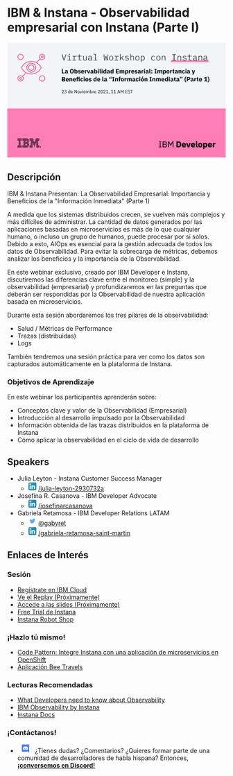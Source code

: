 # IBM & Instana - Observabilidad empresarial con Instana (Parte I)

![banner evento](./images/IBM_Developer-GSI_Series-Instana_1266-crowdcast-1200x630.png)

## Descripción

IBM & Instana Presentan: La Observabilidad Empresarial: Importancia y Beneficios de la "Información Inmediata" (Parte 1)

A medida que los sistemas distribuidos crecen, se vuelven más complejos y más difíciles de administrar. La cantidad de datos generados por las aplicaciones basadas en microservicios es más de lo que cualquier humano, o incluso un grupo de humanos, puede procesar por si solos. Debido a esto, AIOps es esencial para la gestión adecuada de todos los datos de Observabilidad. Para evitar la sobrecarga de métricas, debemos analizar los beneficios y la importancia de la Observabilidad.

En este webinar exclusivo, creado por IBM Developer e Instana, discutiremos las diferencias clave entre el monitoreo (simple) y la observabilidad (empresarial) y profundizaremos en las preguntas que deberán ser respondidas por la Observabilidad de nuestra aplicación basada en microservicios. 

Durante esta sesión abordaremos los tres pilares de la observabilidad: 

- Salud / Métricas de Performance
- Trazas (distribuidas)
- Logs
 
También tendremos una sesión práctica para ver como los datos son capturados automáticamente en la plataforma de Instana.

### Objetivos de Aprendizaje

En este webinar los participantes aprenderán sobre:

- Conceptos clave y valor de la Observabilidad (Empresarial)
- Introducción al desarrollo impulsado por la Observabilidad
- Información obtenida de las trazas distribuidos en la plataforma de Instana
- Cómo aplicar la observabilidad en el ciclo de vida de desarrollo

## Speakers

- Julia Leyton - Instana Customer Success Manager
  - ![LinkedIn Icon](../../../images/icon_linkedin_small.png) [/julia-leyton-2930732a](https://www.linkedin.com/in/julia-leyton-2930732a/)
- Josefina R. Casanova - IBM Developer Advocate
  - ![LinkedIn Icon](../../../images/icon_linkedin_small.png) [/josefinarcasanova](https://www.linkedin.com/in/josefinarcasanova/)
- Gabriela Retamosa - IBM Developer Relations LATAM
  - ![Twitter Icon](../../../images/icon_twitter_small.png) [@gabyret](https://twitter.com/gabyret)
  - ![LinkedIn Icon](../../../images/icon_linkedin_small.png) [/gabriela-retamosa-saint-martin](https://www.linkedin.com/in/gabriela-retamosa-saint-martin/)

## Enlaces de Interés

### Sesión

- [Regístrate en IBM Cloud](https://cloud.ibm.com/registration)
- [Ve el Replay (Próximamente)](https://www.youtube.com/watch?v=ko9WA_Qb3uI)
- [Accede a las slides (Próximamente)]()
- [Free Trial de Instana](https://www.instana.com/trial/)
- [Instana Robot Shop](https://github.com/instana/robot-shop)

### ¡Hazlo tú mismo!

- [Code Pattern: Integre Instana con una aplicación de microservicios en OpenShift](https://ibm.biz/instanaPattern/)
- [Aplicación Bee Travels](https://bee-travels.github.io/)

### Lecturas Recomendadas

- [What Developers need to know about Observability](https://drive.google.com/file/d/1vIKUriKKzsIq25kVKs-b-IhRTdEFDhPR/view)
- [IBM Observability by Instana](https://www.ibm.com/cloud/instana)
- [Instana Docs](https://www.instana.com/docs/)

### ¡Contáctanos!

- ![Discord Icon](../../../images/icon_discord_small.png) ¿Tienes dudas? ¿Comentarios? ¿Quieres formar parte de una comunidad de desarrolladores de habla hispana? Entonces,[**¡conversemos en Discord!**](https://discord.gg/yBs8YSnx9m)
